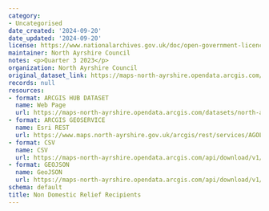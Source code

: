 ```yaml
---
category:
- Uncategorised
date_created: '2024-09-20'
date_updated: '2024-09-20'
license: https://www.nationalarchives.gov.uk/doc/open-government-licence/version/3/
maintainer: North Ayrshire Council
notes: <p>Quarter 3 2023</p>
organization: North Ayrshire Council
original_dataset_link: https://maps-north-ayrshire.opendata.arcgis.com/datasets/north-ayrshire::non-domestic-relief-recipients
records: null
resources:
- format: ARCGIS HUB DATASET
  name: Web Page
  url: https://maps-north-ayrshire.opendata.arcgis.com/datasets/north-ayrshire::non-domestic-relief-recipients
- format: ARCGIS GEOSERVICE
  name: Esri REST
  url: https://www.maps.north-ayrshire.gov.uk/arcgis/rest/services/AGOL/Open_Data_Portal5/FeatureServer/9
- format: CSV
  name: CSV
  url: https://maps-north-ayrshire.opendata.arcgis.com/api/download/v1/items/d974b701442d4056b6ce667e1366f92c/csv?layers=9
- format: GEOJSON
  name: GeoJSON
  url: https://maps-north-ayrshire.opendata.arcgis.com/api/download/v1/items/d974b701442d4056b6ce667e1366f92c/geojson?layers=9
schema: default
title: Non Domestic Relief Recipients
---
```

